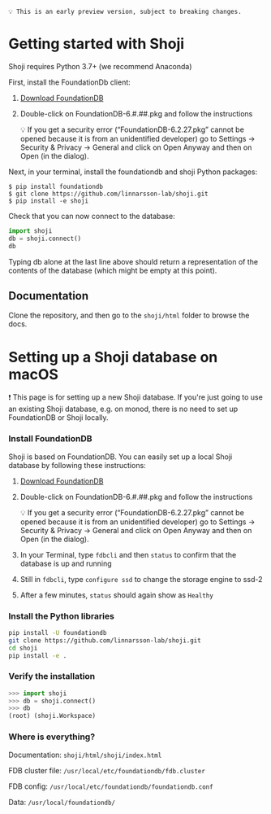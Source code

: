     💡 This is an early preview version, subject to breaking changes. 

# Getting started with Shoji

Shoji requires Python 3.7+ (we recommend Anaconda)

First, install the FoundationDb client:

1. [Download FoundationDB](https://apple.github.io/foundationdb/downloads.html)
2. Double-click on FoundationDB-6.#.##.pkg and follow the instructions
    
    <aside>
    💡 If you get a security error (“FoundationDB-6.2.27.pkg” cannot be opened because it is from an unidentified developer) go to Settings → Security & Privacy → General and click on Open Anyway and then on Open (in the dialog).
    
    </aside>
    
Next, in your terminal, install the foundationdb and shoji Python packages:

```
$ pip install foundationdb
$ git clone https://github.com/linnarsson-lab/shoji.git
$ pip install -e shoji
```

Check that you can now connect to the database:

```python
import shoji
db = shoji.connect()
db
```

Typing db alone at the last line above should return a representation of the contents of the database (which might be empty at this point).

## Documentation

Clone the repository, and then go to the `shoji/html` folder to browse the docs.

# Setting up a Shoji database on macOS

<aside>
❗ This page is for setting up a new Shoji database. If you're just going to use an existing Shoji database, e.g. on monod, there is no need to set up FoundationDB or Shoji locally.

</aside>

### Install FoundationDB

Shoji is based on FoundationDB. You can easily set up a local Shoji database by following these instructions:

1. [Download FoundationDB](https://apple.github.io/foundationdb/downloads.html)
2. Double-click on FoundationDB-6.#.##.pkg and follow the instructions
    
    <aside>
    💡 If you get a security error (“FoundationDB-6.2.27.pkg” cannot be opened because it is from an unidentified developer) go to Settings → Security & Privacy → General and click on Open Anyway and then on Open (in the dialog).
    
    </aside>
    
3. In your Terminal, type `fdbcli` and then `status` to confirm that the database is up and running
4. Still in `fdbcli`, type `configure ssd` to change the storage engine to ssd-2 
5. After a few minutes, `status` should again show as `Healthy`

### Install the Python libraries

```bash
pip install -U foundationdb
git clone https://github.com/linnarsson-lab/shoji.git
cd shoji
pip install -e .
```

### Verify the installation

```python
>>> import shoji
>>> db = shoji.connect()
>>> db
(root) (shoji.Workspace)
```

### Where is everything?

Documentation: `shoji/html/shoji/index.html`

FDB cluster file: `/usr/local/etc/foundationdb/fdb.cluster`

FDB config: `/usr/local/etc/foundationdb/foundationdb.conf`

Data: `/usr/local/foundationdb/`

